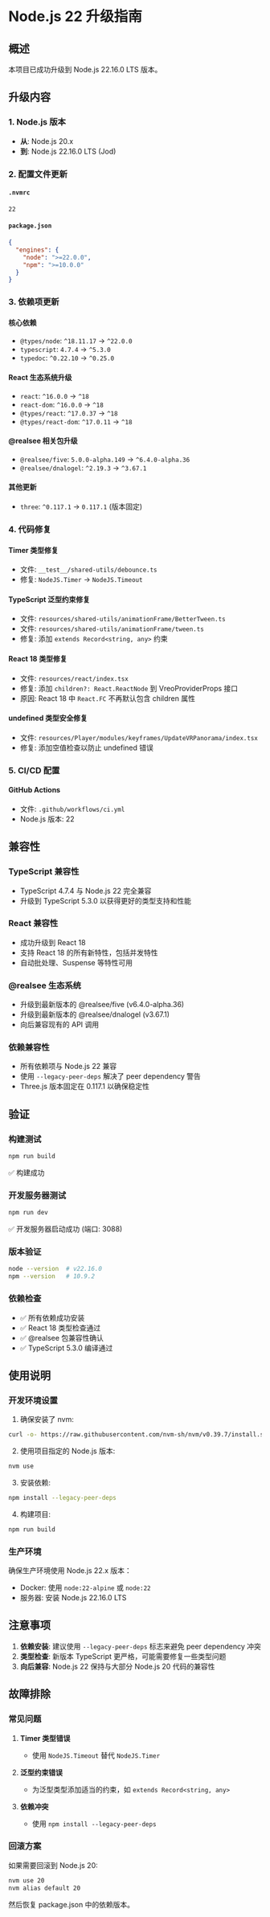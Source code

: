 # Node.js 22 升级指南

## 概述

本项目已成功升级到 Node.js 22.16.0 LTS 版本。

## 升级内容

### 1. Node.js 版本
- **从**: Node.js 20.x
- **到**: Node.js 22.16.0 LTS (Jod)

### 2. 配置文件更新

#### `.nvmrc`
```
22
```

#### `package.json`
```json
{
  "engines": {
    "node": ">=22.0.0",
    "npm": ">=10.0.0"
  }
}
```

### 3. 依赖项更新

#### 核心依赖
- `@types/node`: `^18.11.17` → `^22.0.0`
- `typescript`: `4.7.4` → `^5.3.0`
- `typedoc`: `^0.22.10` → `^0.25.0`

#### React 生态系统升级
- `react`: `^16.0.0` → `^18`
- `react-dom`: `^16.0.0` → `^18`
- `@types/react`: `^17.0.37` → `^18`
- `@types/react-dom`: `^17.0.11` → `^18`

#### @realsee 相关包升级
- `@realsee/five`: `5.0.0-alpha.149` → `^6.4.0-alpha.36`
- `@realsee/dnalogel`: `^2.19.3` → `^3.67.1`

#### 其他更新
- `three`: `^0.117.1` → `0.117.1` (版本固定)

### 4. 代码修复

#### Timer 类型修复
- 文件: `__test__/shared-utils/debounce.ts`
- 修复: `NodeJS.Timer` → `NodeJS.Timeout`

#### TypeScript 泛型约束修复
- 文件: `resources/shared-utils/animationFrame/BetterTween.ts`
- 文件: `resources/shared-utils/animationFrame/tween.ts`
- 修复: 添加 `extends Record<string, any>` 约束

#### React 18 类型修复
- 文件: `resources/react/index.tsx`
- 修复: 添加 `children?: React.ReactNode` 到 VreoProviderProps 接口
- 原因: React 18 中 `React.FC` 不再默认包含 children 属性

#### undefined 类型安全修复
- 文件: `resources/Player/modules/keyframes/UpdateVRPanorama/index.tsx`
- 修复: 添加空值检查以防止 undefined 错误

### 5. CI/CD 配置

#### GitHub Actions
- 文件: `.github/workflows/ci.yml`
- Node.js 版本: 22

## 兼容性

### TypeScript 兼容性
- TypeScript 4.7.4 与 Node.js 22 完全兼容
- 升级到 TypeScript 5.3.0 以获得更好的类型支持和性能

### React 兼容性
- 成功升级到 React 18
- 支持 React 18 的所有新特性，包括并发特性
- 自动批处理、Suspense 等特性可用

### @realsee 生态系统
- 升级到最新版本的 @realsee/five (v6.4.0-alpha.36)
- 升级到最新版本的 @realsee/dnalogel (v3.67.1)
- 向后兼容现有的 API 调用

### 依赖兼容性
- 所有依赖项与 Node.js 22 兼容
- 使用 `--legacy-peer-deps` 解决了 peer dependency 警告
- Three.js 版本固定在 0.117.1 以确保稳定性

## 验证

### 构建测试
```bash
npm run build
```
✅ 构建成功

### 开发服务器测试
```bash
npm run dev
```
✅ 开发服务器启动成功 (端口: 3088)

### 版本验证
```bash
node --version  # v22.16.0
npm --version   # 10.9.2
```

### 依赖检查
- ✅ 所有依赖成功安装
- ✅ React 18 类型检查通过
- ✅ @realsee 包兼容性确认
- ✅ TypeScript 5.3.0 编译通过

## 使用说明

### 开发环境设置

1. 确保安装了 nvm:
```bash
curl -o- https://raw.githubusercontent.com/nvm-sh/nvm/v0.39.7/install.sh | bash
```

2. 使用项目指定的 Node.js 版本:
```bash
nvm use
```

3. 安装依赖:
```bash
npm install --legacy-peer-deps
```

4. 构建项目:
```bash
npm run build
```

### 生产环境

确保生产环境使用 Node.js 22.x 版本：
- Docker: 使用 `node:22-alpine` 或 `node:22`
- 服务器: 安装 Node.js 22.16.0 LTS

## 注意事项

1. **依赖安装**: 建议使用 `--legacy-peer-deps` 标志来避免 peer dependency 冲突
2. **类型检查**: 新版本 TypeScript 更严格，可能需要修复一些类型问题
3. **向后兼容**: Node.js 22 保持与大部分 Node.js 20 代码的兼容性

## 故障排除

### 常见问题

1. **Timer 类型错误**
   - 使用 `NodeJS.Timeout` 替代 `NodeJS.Timer`

2. **泛型约束错误**
   - 为泛型类型添加适当的约束，如 `extends Record<string, any>`

3. **依赖冲突**
   - 使用 `npm install --legacy-peer-deps`

### 回滚方案

如果需要回滚到 Node.js 20:
```bash
nvm use 20
nvm alias default 20
```

然后恢复 package.json 中的依赖版本。 